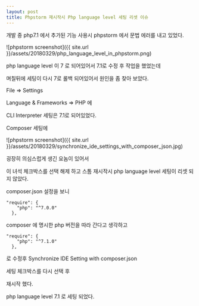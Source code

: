 ```yaml
---
layout: post
title: Phpstorm 재시작시 Php language level 세팅 리셋 이슈
---
```


개발 중 php7.1 에서 추가된 기능 사용시 phpstorm 에서 문법 에러를 내고 있었다.

![phpstorm screenshot]({{ site.url }}/assets/20180329/php_language_level_in_phpstorm.png)

php language level 이 7 로 되어있어서 7.1로 수정 후 작업을 했었는데

며칠뒤에 세팅이 다시 7로 롤백 되어있어서 원인을 좀 찾아 보았다.

File => Settings

Language & Frameworks => PHP 에

CLI Interpreter 세팅은 7.1로 되어있었다.

Composer 세팅에

![phpstorm screenshot]({{ site.url }}/assets/20180329/synchronize_ide_settings_with_composer_json.jpg)

굉장히 의심스럽게 생긴 요놈이 있어서

이 녀석 체크박스를 선택 해제 하고 스톰 재시작시 php language level 세팅이 리셋 되지 않았다.

composer.json 설정을 보니

```
"require": {
    "php": "^7.0.0"
  },

```


composer 에 명시한 php 버전을 따라 간다고 생각하고


```
"require": {
    "php": "^7.1.0"
  },

```

로 수정후 Synchronize IDE Setting with composer.json

세팅 체크박스를 다시 선택 후

재시작 했다.

php language level 7.1 로 세팅 되었다.

